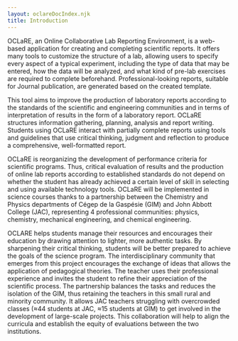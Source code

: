 ```yaml
---
layout: oclareDocIndex.njk
title: Introduction
---
```



OCLaRE, an Online Collaborative Lab Reporting Environment, is a web-based application for creating and completing scientific reports. It offers many tools to customize the structure of a lab, allowing users to specify every aspect of a typical experiment, including the type of data that may be entered, how the data will be analyzed, and what kind of pre-lab exercises are required to complete beforehand. Professional-looking reports, suitable for Journal publication, are generated based on the created template.

This tool aims to improve the production of laboratory reports according to the standards of the scientific and engineering communities and in terms of interpretation of results in the form of a laboratory report. OCLaRE structures information gathering, planning, analysis and report writing. Students using OCLaRE interact with partially complete reports using tools and guidelines that use critical thinking, judgment and reflection to produce a comprehensive, well-formatted report. 

OCLaRE is reorganizing the development of performance criteria for scientific programs. Thus, critical evaluation of results and the production of online lab reports according to established standards do not depend on whether the student has already achieved a certain level of skill in selecting and using available technology tools. OCLaRE will be implemented in science courses thanks to a partnership between the Chemistry and Physics departments of Cégep de la Gaspésie (GIM) and John Abbott College (JAC), representing 4 professional communities: physics, chemistry, mechanical engineering, and chemical engineering.

OCLARE helps students manage their resources and encourages their education by drawing attention to lighter, more authentic tasks. By sharpening their critical thinking, students will be better prepared to achieve the goals of the science program. The interdisciplinary community that emerges from this project encourages the exchange of ideas that allows the application of pedagogical theories. The teacher uses their professional experience and invites the student to refine their appreciation of the scientific process. The partnership balances the tasks and reduces the isolation of the GIM, thus retaining the teachers in this small rural and minority community. It allows JAC teachers struggling with overcrowded classes (≈44 students at JAC, ≈15 students at GIM) to get involved in the development of large-scale projects. This collaboration will help to align the curricula and establish the equity of evaluations between the two institutions.
